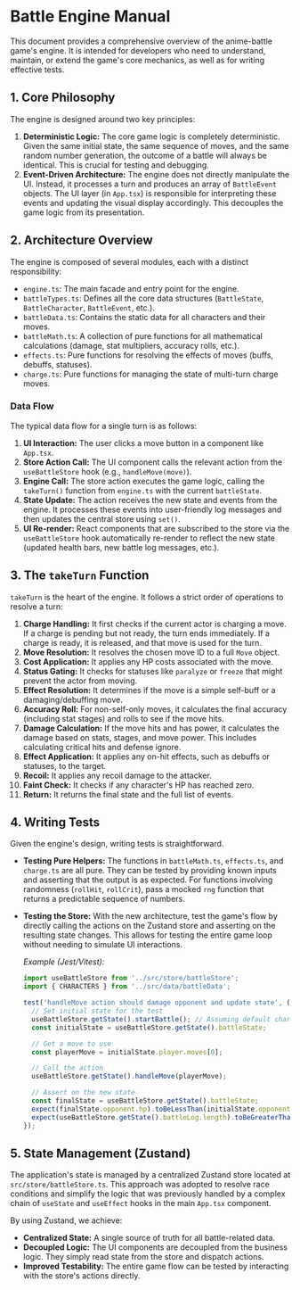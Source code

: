 # Battle Engine Manual

This document provides a comprehensive overview of the anime-battle game's engine. It is intended for developers who need to understand, maintain, or extend the game's core mechanics, as well as for writing effective tests.

## 1. Core Philosophy

The engine is designed around two key principles:

1.  **Deterministic Logic:** The core game logic is completely deterministic. Given the same initial state, the same sequence of moves, and the same random number generation, the outcome of a battle will always be identical. This is crucial for testing and debugging.
2.  **Event-Driven Architecture:** The engine does not directly manipulate the UI. Instead, it processes a turn and produces an array of `BattleEvent` objects. The UI layer (in `App.tsx`) is responsible for interpreting these events and updating the visual display accordingly. This decouples the game logic from its presentation.

## 2. Architecture Overview

The engine is composed of several modules, each with a distinct responsibility:

- `engine.ts`: The main facade and entry point for the engine.
- `battleTypes.ts`: Defines all the core data structures (`BattleState`, `BattleCharacter`, `BattleEvent`, etc.).
- `battleData.ts`: Contains the static data for all characters and their moves.
- `battleMath.ts`: A collection of pure functions for all mathematical calculations (damage, stat multipliers, accuracy rolls, etc.).
- `effects.ts`: Pure functions for resolving the effects of moves (buffs, debuffs, statuses).
- `charge.ts`: Pure functions for managing the state of multi-turn charge moves.

### Data Flow

The typical data flow for a single turn is as follows:

1.  **UI Interaction:** The user clicks a move button in a component like `App.tsx`.
2.  **Store Action Call:** The UI component calls the relevant action from the `useBattleStore` hook (e.g., `handleMove(move)`).
3.  **Engine Call:** The store action executes the game logic, calling the `takeTurn()` function from `engine.ts` with the current `battleState`.
4.  **State Update:** The action receives the new state and events from the engine. It processes these events into user-friendly log messages and then updates the central store using `set()`.
5.  **UI Re-render:** React components that are subscribed to the store via the `useBattleStore` hook automatically re-render to reflect the new state (updated health bars, new battle log messages, etc.).

## 3. The `takeTurn` Function

`takeTurn` is the heart of the engine. It follows a strict order of operations to resolve a turn:

1.  **Charge Handling:** It first checks if the current actor is charging a move. If a charge is pending but not ready, the turn ends immediately. If a charge is ready, it is released, and that move is used for the turn.
2.  **Move Resolution:** It resolves the chosen move ID to a full `Move` object.
3.  **Cost Application:** It applies any HP costs associated with the move.
4.  **Status Gating:** It checks for statuses like `paralyze` or `freeze` that might prevent the actor from moving.
5.  **Effect Resolution:** It determines if the move is a simple self-buff or a damaging/debuffing move.
6.  **Accuracy Roll:** For non-self-only moves, it calculates the final accuracy (including stat stages) and rolls to see if the move hits.
7.  **Damage Calculation:** If the move hits and has power, it calculates the damage based on stats, stages, and move power. This includes calculating critical hits and defense ignore.
8.  **Effect Application:** It applies any on-hit effects, such as debuffs or statuses, to the target.
9.  **Recoil:** It applies any recoil damage to the attacker.
10. **Faint Check:** It checks if any character's HP has reached zero.
11. **Return:** It returns the final state and the full list of events.

## 4. Writing Tests

Given the engine's design, writing tests is straightforward.

- **Testing Pure Helpers:** The functions in `battleMath.ts`, `effects.ts`, and `charge.ts` are all pure. They can be tested by providing known inputs and asserting that the output is as expected. For functions involving randomness (`rollHit`, `rollCrit`), pass a mocked `rng` function that returns a predictable sequence of numbers.

- **Testing the Store:** With the new architecture, test the game's flow by directly calling the actions on the Zustand store and asserting on the resulting state changes. This allows for testing the entire game loop without needing to simulate UI interactions.

  _Example (Jest/Vitest):_

  ```javascript
  import useBattleStore from '../src/store/battleStore';
  import { CHARACTERS } from '../src/data/battleData';

  test('handleMove action should damage opponent and update state', () => {
    // Set initial state for the test
    useBattleStore.getState().startBattle(); // Assuming default characters
    const initialState = useBattleStore.getState().battleState;

    // Get a move to use
    const playerMove = initialState.player.moves[0];

    // Call the action
    useBattleStore.getState().handleMove(playerMove);

    // Assert on the new state
    const finalState = useBattleStore.getState().battleState;
    expect(finalState.opponent.hp).toBeLessThan(initialState.opponent.hp);
    expect(useBattleStore.getState().battleLog.length).toBeGreaterThan(1);
  });
  ```

## 5. State Management (Zustand)

The application's state is managed by a centralized Zustand store located at `src/store/battleStore.ts`. This approach was adopted to resolve race conditions and simplify the logic that was previously handled by a complex chain of `useState` and `useEffect` hooks in the main `App.tsx` component.

By using Zustand, we achieve:

- **Centralized State:** A single source of truth for all battle-related data.
- **Decoupled Logic:** The UI components are decoupled from the business logic. They simply read state from the store and dispatch actions.
- **Improved Testability:** The entire game flow can be tested by interacting with the store's actions directly.
